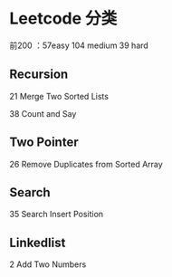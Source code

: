 # Leetcode 分类 #

前200 ：57easy 104 medium 39 hard

## Recursion ##

21 Merge Two Sorted Lists

38 Count and Say

## Two Pointer ##

26 Remove Duplicates from Sorted Array



## Search ##

35 Search Insert Position



## Linkedlist ##

2 Add Two Numbers



